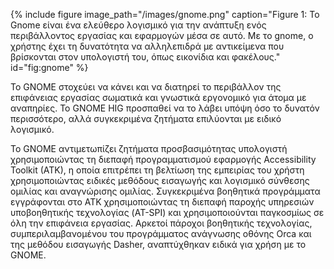 {% include figure image_path="/images/gnome.png" caption="Figure 1: Το Gnome είναι ένα ελεύθερο λογισμικό για την ανάπτυξη ενός περιβάλλοντος εργασίας και εφαρμογών μέσα σε αυτό. Με το gnome, ο χρήστης έχει τη δυνατότητα να αλληλεπιδρά με αντικείμενα που βρίσκονται στον υπολογιστή του, όπως εικονίδια και φακέλους." id="fig:gnome" %}

Το GNOME στοχεύει να κάνει και να διατηρεί το περιβάλλον της επιφάνειας εργασίας σωματικά και γνωστικά εργονομικό για άτομα με αναπηρίες. Το GNOME HIG προσπαθεί να το λάβει υπόψη όσο το δυνατόν περισσότερο, αλλά συγκεκριμένα ζητήματα επιλύονται με ειδικό λογισμικό.

Το GNOME αντιμετωπίζει ζητήματα προσβασιμότητας υπολογιστή χρησιμοποιώντας τη διεπαφή προγραμματισμού εφαρμογής Accessibility Toolkit (ATK), η οποία επιτρέπει τη βελτίωση της εμπειρίας του χρήστη χρησιμοποιώντας ειδικές μεθόδους εισαγωγής και λογισμικό σύνθεσης ομιλίας και αναγνώρισης ομιλίας. Συγκεκριμένα βοηθητικά προγράμματα εγγράφονται στο ATK χρησιμοποιώντας τη διεπαφή παροχής υπηρεσιών υποβοηθητικής τεχνολογίας (AT-SPI) και χρησιμοποιούνται παγκοσμίως σε όλη την επιφάνεια εργασίας. Αρκετοί πάροχοι βοηθητικής τεχνολογίας, συμπεριλαμβανομένου του προγράμματος ανάγνωσης οθόνης Orca και της μεθόδου εισαγωγής Dasher, αναπτύχθηκαν ειδικά για χρήση με το GNOME.
